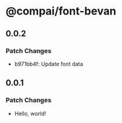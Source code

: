 # @compai/font-bevan

## 0.0.2

### Patch Changes

- b971bb4f: Update font data

## 0.0.1

### Patch Changes

- Hello, world!
